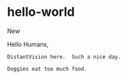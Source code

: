 # hello-world
New


Hello Humans,

    DistantVision here.  Such a nice day.
    
    Doggies eat too much food.
